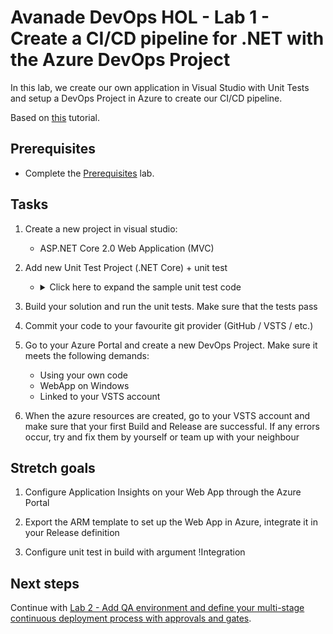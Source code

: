# Avanade DevOps HOL - Lab 1 - Create a CI/CD pipeline for .NET with the Azure DevOps Project

In this lab, we create our own application in Visual Studio with Unit Tests and setup a DevOps Project in Azure to create our CI/CD pipeline.

Based on [this](https://docs.microsoft.com/en-us/vsts/build-release/apps/cd/azure/azure-devops-project-aspnetcore) tutorial.

## Prerequisites

- Complete the [Prerequisites](prerequisites.md) lab.

## Tasks

1. Create a new project in visual studio:
   - ASP.NET Core 2.0 Web Application (MVC)

1. Add new Unit Test Project (.NET Core) + unit test
   - <details><summary>Click here to expand the sample unit test code</summary>

     ```csharp
      [TestClass]
      public class HomeControllerTest
      {
          [TestMethod]
          public void Index()
          {
              // Arrange
              HomeController controller = new HomeController();

              // Act
              ViewResult result = controller.Index() as ViewResult;

              // Assert
              Assert.IsNotNull(result);
          }

          [TestMethod]
          public void About()
          {
              // Arrange
              HomeController controller = new HomeController();

              // Act
              ViewResult result = controller.About() as ViewResult;

              // Assert
              Assert.IsNotNull(result);
              Assert.AreEqual("Your application description page.", result.ViewData["Message"]);
          }

          [TestMethod]
          public void Contact()
          {
              // Arrange
              HomeController controller = new HomeController();

              // Act
              ViewResult result = controller.Contact() as ViewResult;

              // Assert
              Assert.IsNotNull(result);
          }
      }
     ```
     </details>

1. Build your solution and run the unit tests. Make sure that the tests pass

1. Commit your code to your favourite git provider (GitHub / VSTS / etc.)

1. Go to your Azure Portal and create a new DevOps Project. Make sure it meets the following demands:
    - Using your own code
    - WebApp on Windows
    - Linked to your VSTS account

1. When the azure resources are created, go to your VSTS account and make sure that your first Build and Release are successful. If any errors occur, try and fix them by yourself or team up with your neighbour

## Stretch goals

1. Configure Application Insights on your Web App through the Azure Portal

1. Export the ARM template to set up the Web App in Azure, integrate it in your Release definition

1. Configure unit test in build with argument !Integration

## Next steps

Continue with [Lab 2 - Add QA environment and define your multi-stage continuous deployment process with approvals and gates](lab-2-multi-stage-deployments.md).